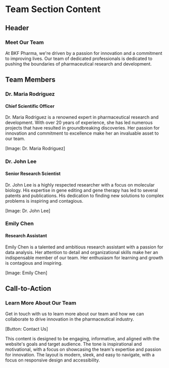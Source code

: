 **Team Section Content**
===========================

**Header**
--------

### Meet Our Team

At BKF Pharma, we're driven by a passion for innovation and a commitment to improving lives. Our team of dedicated professionals is dedicated to pushing the boundaries of pharmaceutical research and development.

**Team Members**
--------------

### Dr. Maria Rodriguez
#### Chief Scientific Officer

Dr. Maria Rodriguez is a renowned expert in pharmaceutical research and development. With over 20 years of experience, she has led numerous projects that have resulted in groundbreaking discoveries. Her passion for innovation and commitment to excellence make her an invaluable asset to our team.

[Image: Dr. Maria Rodriguez]

### Dr. John Lee
#### Senior Research Scientist

Dr. John Lee is a highly respected researcher with a focus on molecular biology. His expertise in gene editing and gene therapy has led to several patents and publications. His dedication to finding new solutions to complex problems is inspiring and contagious.

[Image: Dr. John Lee]

### Emily Chen
#### Research Assistant

Emily Chen is a talented and ambitious research assistant with a passion for data analysis. Her attention to detail and organizational skills make her an indispensable member of our team. Her enthusiasm for learning and growth is contagious and inspiring.

[Image: Emily Chen]

**Call-to-Action**
--------------

### Learn More About Our Team

Get in touch with us to learn more about our team and how we can collaborate to drive innovation in the pharmaceutical industry.

[Button: Contact Us]

This content is designed to be engaging, informative, and aligned with the website's goals and target audience. The tone is inspirational and motivational, with a focus on showcasing the team's expertise and passion for innovation. The layout is modern, sleek, and easy to navigate, with a focus on responsive design and accessibility.